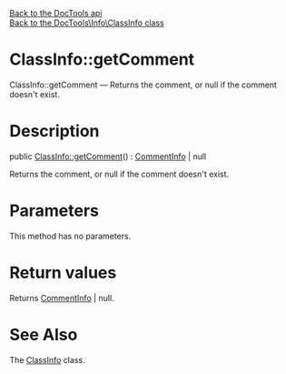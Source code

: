 [Back to the DocTools api](https://github.com/lingtalfi/DocTools/blob/master/doc/api/DocTools.md)<br>
[Back to the DocTools\Info\ClassInfo class](https://github.com/lingtalfi/DocTools/blob/master/doc/api/DocTools/Info/ClassInfo.md)


ClassInfo::getComment
================



ClassInfo::getComment — Returns the comment, or null if the comment doesn't exist.




Description
================


public [ClassInfo::getComment](https://github.com/lingtalfi/DocTools/blob/master/doc/api/DocTools/Info/ClassInfo/getComment.md)() : [CommentInfo](https://github.com/lingtalfi/DocTools/blob/master/doc/api/DocTools/Info/CommentInfo.md) | null




Returns the comment, or null if the comment doesn't exist.




Parameters
================

This method has no parameters.


Return values
================

Returns [CommentInfo](https://github.com/lingtalfi/DocTools/blob/master/doc/api/DocTools/Info/CommentInfo.md) | null.







See Also
================

The [ClassInfo](https://github.com/lingtalfi/DocTools/blob/master/doc/api/DocTools/Info/ClassInfo.md) class.
